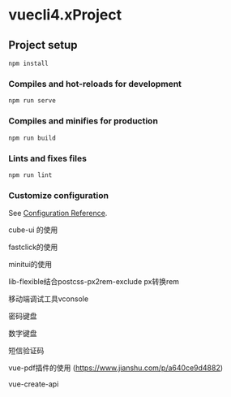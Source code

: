 # vuecli4.xProject

## Project setup
```
npm install
```

### Compiles and hot-reloads for development
```
npm run serve
```

### Compiles and minifies for production
```
npm run build
```

### Lints and fixes files
```
npm run lint
```

### Customize configuration
See [Configuration Reference](https://cli.vuejs.org/config/).

cube-ui 的使用

fastclick的使用

minitui的使用

lib-flexible结合postcss-px2rem-exclude px转换rem

移动端调试工具vconsole

密码键盘

数字键盘

短信验证码

vue-pdf插件的使用
(https://www.jianshu.com/p/a640ce9d4882)

vue-create-api